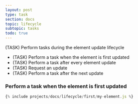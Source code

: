 ```yaml
---
layout: post
type: task
section: docs
topic: lifecycle
subtopic: tasks
todo: true
---
```


(TASK) Perform tasks during the element update lifecycle

*  (TASK) Perform a task when the element is first updated
*  (TASK) Perform a task after every element update
*  (TASK) Request an update
*  (TASK) Perform a task after the next update 

### Perform a task when the element is first updated

```js
{% include projects/docs/lifecycle/first/my-element.js %}
```
